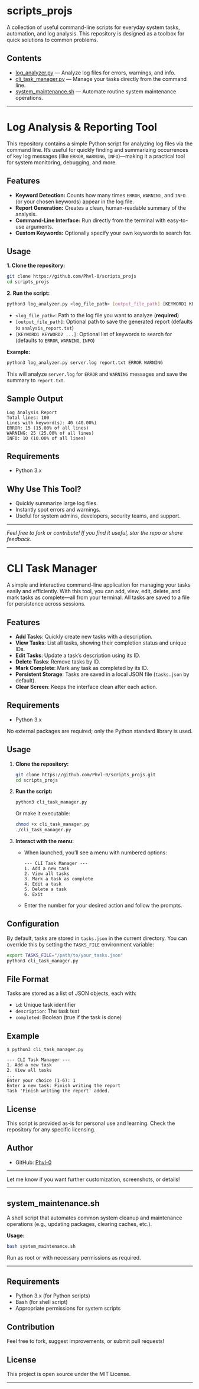 # scripts_projs

A collection of useful command-line scripts for everyday system tasks, automation, and log analysis. This repository is designed as a toolbox for quick solutions to common problems.

## Contents

- [log_analyzer.py](#log_analyzerpy) — Analyze log files for errors, warnings, and info.
- [cli_task_manager.py](#cli_task_managerpy) — Manage your tasks directly from the command line.
- [system_maintenance.sh](#system_maintenancesh) — Automate routine system maintenance operations.

---

# Log Analysis & Reporting Tool

This repository contains a simple Python script for analyzing log files via the command line. It’s useful for quickly finding and summarizing occurrences of key log messages (like `ERROR`, `WARNING`, `INFO`)—making it a practical tool for system monitoring, debugging, and more.

## Features

- **Keyword Detection:** Counts how many times `ERROR`, `WARNING`, and `INFO` (or your chosen keywords) appear in the log file.
- **Report Generation:** Creates a clean, human-readable summary of the analysis.
- **Command-Line Interface:** Run directly from the terminal with easy-to-use arguments.
- **Custom Keywords:** Optionally specify your own keywords to search for.

## Usage

**1. Clone the repository:**
```sh
git clone https://github.com/Phvl-0/scripts_projs
cd scripts_projs
```

**2. Run the script:**
```sh
python3 log_analyzer.py <log_file_path> [output_file_path] [KEYWORD1 KEYWORD2 ...]
```
- `<log_file_path>`: Path to the log file you want to analyze (**required**)
- `[output_file_path]`: Optional path to save the generated report (defaults to `analysis_report.txt`)
- `[KEYWORD1 KEYWORD2 ...]`: Optional list of keywords to search for (defaults to `ERROR`, `WARNING`, `INFO`)

**Example:**
```sh
python3 log_analyzer.py server.log report.txt ERROR WARNING
```
This will analyze `server.log` for `ERROR` and `WARNING` messages and save the summary to `report.txt`.

## Sample Output

```
Log Analysis Report
Total lines: 100
Lines with keyword(s): 40 (40.00%)
ERROR: 15 (15.00% of all lines)
WARNING: 25 (25.00% of all lines)
INFO: 10 (10.00% of all lines)
```

## Requirements

- Python 3.x

## Why Use This Tool?

- Quickly summarize large log files.
- Instantly spot errors and warnings.
- Useful for system admins, developers, security teams, and support.

---

*Feel free to fork or contribute! If you find it useful, star the repo or share feedback.*



---

# CLI Task Manager

A simple and interactive command-line application for managing your tasks easily and efficiently. With this tool, you can add, view, edit, delete, and mark tasks as complete—all from your terminal. All tasks are saved to a file for persistence across sessions.

## Features

- **Add Tasks**: Quickly create new tasks with a description.
- **View Tasks**: List all tasks, showing their completion status and unique IDs.
- **Edit Tasks**: Update a task’s description using its ID.
- **Delete Tasks**: Remove tasks by ID.
- **Mark Complete**: Mark any task as completed by its ID.
- **Persistent Storage**: Tasks are saved in a local JSON file (`tasks.json` by default).
- **Clear Screen**: Keeps the interface clean after each action.

## Requirements

- Python 3.x

No external packages are required; only the Python standard library is used.

## Usage

1. **Clone the repository:**
   ```bash
   git clone https://github.com/Phvl-0/scripts_projs.git
   cd scripts_projs
   ```

2. **Run the script:**
   ```bash
   python3 cli_task_manager.py
   ```
   Or make it executable:
   ```bash
   chmod +x cli_task_manager.py
   ./cli_task_manager.py
   ```

3. **Interact with the menu:**
   - When launched, you’ll see a menu with numbered options:
     ```
     --- CLI Task Manager ---
     1. Add a new task
     2. View all tasks
     3. Mark a task as complete
     4. Edit a task
     5. Delete a task
     6. Exit
     ```
   - Enter the number for your desired action and follow the prompts.

## Configuration

By default, tasks are stored in `tasks.json` in the current directory. You can override this by setting the `TASKS_FILE` environment variable:

```bash
export TASKS_FILE="/path/to/your_tasks.json"
python3 cli_task_manager.py
```

## File Format

Tasks are stored as a list of JSON objects, each with:
- `id`: Unique task identifier
- `description`: The task text
- `completed`: Boolean (true if the task is done)

## Example

```
$ python3 cli_task_manager.py

--- CLI Task Manager ---
1. Add a new task
2. View all tasks
...
Enter your choice (1-6): 1
Enter a new task: Finish writing the report
Task 'Finish writing the report' added.
```

## License

This script is provided as-is for personal use and learning. Check the repository for any specific licensing.

## Author

- GitHub: [Phvl-0](https://github.com/Phvl-0)

---

Let me know if you want further customization, screenshots, or details!

---

## system_maintenance.sh

A shell script that automates common system cleanup and maintenance operations (e.g., updating packages, clearing caches, etc.).

**Usage:**
```sh
bash system_maintenance.sh
```
Run as root or with necessary permissions as required.

---

## Requirements

- Python 3.x (for Python scripts)
- Bash (for shell script)
- Appropriate permissions for system scripts

## Contribution

Feel free to fork, suggest improvements, or submit pull requests!

## License

This project is open source under the MIT License.

---

```
